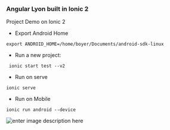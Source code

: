### Angular Lyon built in Ionic 2 

Project  Demo on Ionic 2


+ Export Android Home

```
export ANDROID_HOME=/home/boyer/Documents/android-sdk-linux
```

+ Run a new project:

```
 ionic start test --v2
```

+ Run on serve

```
ionic serve
```

+ Run on Mobile

```
ionic run android --device
```


![enter image description here](https://devdactic.com/wp-content/uploads/2016/09/ionic-2-cheatshet-updated.png)